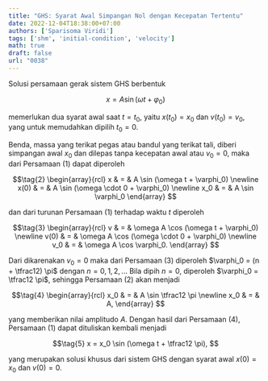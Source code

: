 ```yaml
---
title: "GHS: Syarat Awal Simpangan Nol dengan Kecepatan Tertentu"
date: 2022-12-04T18:38:00+07:00
authors: ['Sparisoma Viridi']
tags: ['shm', 'initial-condition', 'velocity']
math: true
draft: false
url: "0038"
---
```


Solusi persamaan gerak sistem GHS berbentuk

$$\tag{1}
x = A \sin (\omega t + \varphi_0)
$$

memerlukan dua syarat awal saat $t = t_0$, yaitu $x(t_0) = x_0$ dan $v(t_0) = v_0$, yang untuk memudahkan dipilih $t_0 = 0$.

Benda, massa yang terikat pegas atau bandul yang terikat tali, diberi simpangan awal $x_0$ dan dilepas tanpa kecepatan awal atau $v_0 = 0$, maka dari Persamaan (1) dapat diperoleh

$$\tag{2}
\begin{array}{rcl}
x  & = & A \sin (\omega t + \varphi_0) \newline
x(0) & = & A \sin (\omega \cdot 0 + \varphi_0) \newline
x_0 & = & A \sin \varphi_0
\end{array}
$$

dan dari turunan Persamaan (1) terhadap waktu $t$ diperoleh

$$\tag{3}
\begin{array}{rcl}
v  & = & \omega A \cos (\omega t + \varphi_0) \newline
v(0) & = & \omega A \cos (\omega \cdot 0 + \varphi_0) \newline
v_0 & = & \omega A \cos \varphi_0.
\end{array}
$$

Dari dikarenakan $v_0 = 0$ maka dari Persamaan (3) diperoleh $\varphi_0 = (n + \tfrac12) \pi$ dengan $n = 0, 1, 2, ..$. Bila dipih $n = 0$, diperoleh $\varphi_0 = \tfrac12 \pi$, sehingga Persamaan (2) akan menjadi

$$\tag{4}
\begin{array}{rcl}
x_0 & = & A \sin \tfrac12 \pi \newline
x_0 & = & A,
\end{array}
$$

yang memberikan nilai amplitudo $A$. Dengan hasil dari Persamaan (4), Persamaan (1) dapat dituliskan kembali menjadi

$$\tag{5}
x = x_0 \sin (\omega t + \tfrac12 \pi),
$$

yang merupakan solusi khusus dari sistem GHS dengan syarat awal $x(0) = x_0$ dan $v(0) = 0$.
